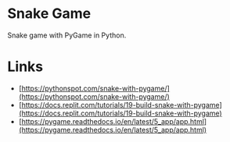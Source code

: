 # Snake Game

Snake game with PyGame in Python.

# Links
- [https://pythonspot.com/snake-with-pygame/](https://pythonspot.com/snake-with-pygame/)
- [https://docs.replit.com/tutorials/19-build-snake-with-pygame](https://docs.replit.com/tutorials/19-build-snake-with-pygame)
- [https://pygame.readthedocs.io/en/latest/5_app/app.html](https://pygame.readthedocs.io/en/latest/5_app/app.html)
